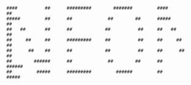 <!--
## [<img align="left" alt="codeSTACKr | Telegram" width="70" src="https://github.com/nusrte/nusrte/blob/main/github%20(1).png" />](https://t.me/nusrte) [Hello, and welcome to my GitHub account.](https://github.com/nusrte) ✨ 
***

[<img align="left" alt="codeSTACKr | Telegram" width="300" src="https://avatars.githubusercontent.com/u/89344065?s=400&u=ef2da59cc7755252b01e8a6c7d39a20e1e20b81f&v=4" />](https://t.me/nusrets)
-->

```
####          ##      #########        #######         ####          ##
#####         ##      ##             ##        ##      #####         ##
##   ##       ##      ##            ##          ##     ##   ##       ##
##     ##     ##      #########     ##          ##     ##     ##     ##
##      ##    ##      ##            ##          ##     ##      ##    ##
##        ######      ##             ##        ##      ##        ######
##         #####      #########         ######         ##         #####
```

<!--
</div>
<div align="right">
        <h4>

|Questions about me.|Answers.|
|---|---|
|What is my name?|Nüsrət. ✨|
|How old am I?|I am 16.|
|Where I live? |Azerbaijan, Bilasuvar 🔖|
|Do I go to school?|Yes.|
|What do I do?|I'm learning Python. 🐍|
|Am I learning another programming language?|Not yet.|
|What do I want to be?|Programmer.|
|What coder programs do I use?|VS Code.|
</h4>
</div>
<div align="left">
</div>
ㅤ

```
I learn Python and try to help those who don't know.
```
***
### *On Telegram;*
[![Chat on Telegram](https://img.shields.io/badge/nusr҂e-Telegram-blue.svg?style=for-the-badge&logo=Telegram)](http://t.me/nusrte) [![Chat on Telegram](https://img.shields.io/badge/nusr҂e%20Blog-Telegram-silver.svg?style=for-the-badge&logo=Telegram)](http://t.me/nusrets) [![Chat on Telegram](https://img.shields.io/badge/NEON%20UserBot-Telegram-red.svg?style=for-the-badge&logo=Telegram)](https://t.me/neonuserbot)

***
[![My GitHub Stats](https://github-readme-stats.vercel.app/api?username=nusrte&show_icons=false&hide_border=true)](https://t.me/nusrte)
-->
<!--
<code>[N Σ O N](https://github.com/TheOksigen/neon_userbot)</code>



## *On social networks;* 

### *My accounts:*

[<img align="center" alt="codeSTACKr | Telegram" width="50px" src="https://cdn.iconscout.com/icon/free/png-64/telegram-1856777-1576513.png" />](https://telegram.me/nusrets)
[<img align="center" alt="codeSTACKr | Instagram" width="50px" src="https://github.com/nusrte/nusrte/blob/main/instagram%20(1).png" />](https://telegram.me/nusrets)
-->
